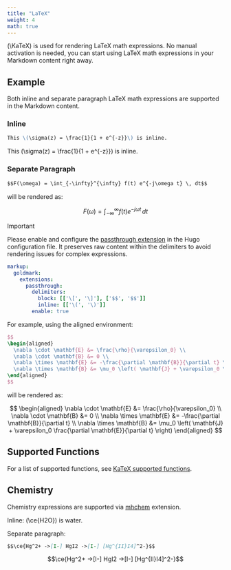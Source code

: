 ```yaml
---
title: "LaTeX"
weight: 4
math: true
---
```

\(\KaTeX\) is used for rendering LaTeX math expressions. No manual activation is needed, you can start using LaTeX math expressions in your Markdown content right away.

## Example

Both inline and separate paragraph LaTeX math expressions are supported in the Markdown content.

### Inline

```markdown {filename="page.md"}
This \(\sigma(z) = \frac{1}{1 + e^{-z}}\) is inline.
```

This \(\sigma(z) = \frac{1}{1 + e^{-z}}\) is inline.

### Separate Paragraph

```markdown {filename="page.md"}
$$F(\omega) = \int_{-\infty}^{\infty} f(t) e^{-j\omega t} \, dt$$
```

will be rendered as:

$$F(\omega) = \int_{-\infty}^{\infty} f(t) e^{-j\omega t} \, dt$$

> [!IMPORTANT]
> Please enable and configure the [passthrough extension](https://gohugo.io/content-management/mathematics/) in the Hugo configuration file. It preserves raw content within the delimiters to avoid rendering issues for complex expressions.

```yaml {filename="hugo.yaml"}
markup:
  goldmark:
    extensions:
      passthrough:
        delimiters:
          block: [['\[', '\]'], ['$$', '$$']]
          inline: [['\(', '\)']]
        enable: true
```

For example, using the aligned environment:

```latex {filename="page.md"}
$$
\begin{aligned}
  \nabla \cdot \mathbf{E} &= \frac{\rho}{\varepsilon_0} \\
  \nabla \cdot \mathbf{B} &= 0 \\
  \nabla \times \mathbf{E} &= -\frac{\partial \mathbf{B}}{\partial t} \\
  \nabla \times \mathbf{B} &= \mu_0 \left( \mathbf{J} + \varepsilon_0 \frac{\partial \mathbf{E}}{\partial t} \right)
\end{aligned}
$$
```

will be rendered as:

$$
\begin{aligned}
  \nabla \cdot \mathbf{E} &= \frac{\rho}{\varepsilon_0} \\
  \nabla \cdot \mathbf{B} &= 0 \\
  \nabla \times \mathbf{E} &= -\frac{\partial \mathbf{B}}{\partial t} \\
  \nabla \times \mathbf{B} &= \mu_0 \left( \mathbf{J} + \varepsilon_0 \frac{\partial \mathbf{E}}{\partial t} \right)
\end{aligned}
$$

## Supported Functions

For a list of supported functions, see [KaTeX supported functions](https://katex.org/docs/supported.html).

## Chemistry

Chemistry expressions are supported via [mhchem](https://mhchem.github.io/MathJax-mhchem/) extension.

Inline: \(\ce{H2O}\) is water.

Separate paragraph:

```markdown {filename="page.md"}
$$\ce{Hg^2+ ->[I-] HgI2 ->[I-] [Hg^{II}I4]^2-}$$
```

$$\ce{Hg^2+ ->[I-] HgI2 ->[I-] [Hg^{II}I4]^2-}$$
